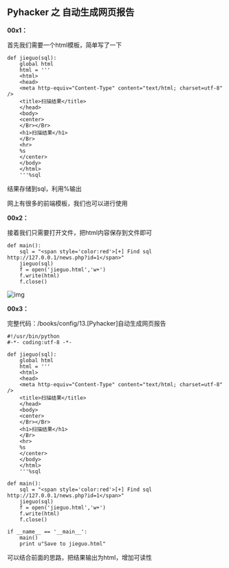 ## Pyhacker 之 自动生成网页报告

**00x1：**  

首先我们需要一个html模板，简单写了一下  

```
def jieguo(sql):
    global html
    html = '''
    <html>
    <head>
    <meta http-equiv="Content-Type" content="text/html; charset=utf-8" />
    <title>扫描结果</title>
    </head>
    <body>
    <center>
    </Br></Br>
    <h1>扫描结果</h1>
    </Br>
    <hr>
    %s
    </center>
    </body>
    </html>
    '''%sql
```  

结果存储到sql，利用%输出  
  
网上有很多的前端模板，我们也可以进行使用  

**00x2：**  

接着我们只需要打开文件，把html内容保存到文件即可  

```
def main():
    sql = "<span style='color:red'>[+] Find sql http://127.0.0.1/news.php?id=1</span>"
    jieguo(sql)
    f = open('jieguo.html','w+')
    f.write(html)
    f.close()
```  

![img](https://github.com/hackxc/Pyhacker/blob/master/books/img/13/1.png)  

**00x3：**  

完整代码：/books/config/13.[Pyhacker]自动生成网页报告  

```
#!/usr/bin/python
#-*- coding:utf-8 -*-

def jieguo(sql):
    global html
    html = '''
    <html>
    <head>
    <meta http-equiv="Content-Type" content="text/html; charset=utf-8" />
    <title>扫描结果</title>
    </head>
    <body>
    <center>
    </Br></Br>
    <h1>扫描结果</h1>
    </Br>
    <hr>
    %s
    </center>
    </body>
    </html>
    '''%sql

def main():
    sql = "<span style='color:red'>[+] Find sql http://127.0.0.1/news.php?id=1</span>"
    jieguo(sql)
    f = open('jieguo.html','w+')
    f.write(html)
    f.close()

if __name__ == '__main__':
    main()
    print u"Save to jieguo.html"
```  

可以结合前面的思路，把结果输出为html，增加可读性
